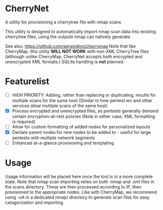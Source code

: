 # CherryNet
A utility for provisioning a cherrytree file with nmap scans

This utility is designed to automatically import nmap scan data into existing cherrytree files, using the outputs nmap can natively generate. 

See also: https://github.com/sergiodmn/cherrymap
Note that like CherryMap, this utility **WILL NOT WORK** with non-XML CherryTree files (although unlike CherryMap, CherryNet accepts both encrypted and unencrypted XML formats.) SQLite handling is **not** planned.  

# Featurelist
- [ ] HIGH PRIORITY: Adding, rather than replacing or duplicating, results for multiple scans for the same host (Similar to how pentest.ws and other services allow multiple scans of the same host)
- [X] Process encrypted and unencrypted files, as pentests generally demand certain encryption-at-rest policies (Note in either case, XML formatting is required)
- [ ] Allow for custom formatting of added nodes for personalized layouts
- [X] Declare parent nodes for new nodes to be added to - useful for large pentests with multiple network segments
- [ ] Enhanced at-a-glance provisioning and templating

# Usage
Usage information will be placed here once the tool is in a more complete state. 
Note that nmap scan importing relies on both .nmap and .xml files in the scans directory. These are then processed according to IP, then provisioned to the appropriate nodes. Like with CherryMap, we recommend using -oA in a dedicated nmap/ directory to generate scan files for easy catagorization and importing. 
